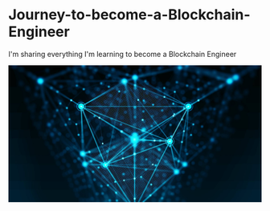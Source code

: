 # Journey-to-become-a-Blockchain-Engineer

I'm sharing everything I'm learning to become a Blockchain Engineer

![Blockchain](/Images/main.jpg)


